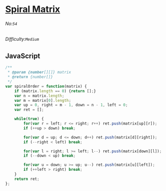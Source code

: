 # [Spiral Matrix](https://leetcode.com/problems/spiral-matrix/#/description)
###### No:`54`
###### Difficulty:`Medium`
## JavaScript


```js
/**
 * @param {number[][]} matrix
 * @return {number[]}
 */
var spiralOrder = function(matrix) {
    if (matrix.length == 0) {return [];}
    var n = matrix.length;
    var m = matrix[0].length;
    var up = 0, right = m - 1, down = n - 1, left = 0;
    var ret = [];

    while(true) {
        for(var r = left; r <= right; r++) ret.push(matrix[up][r]);
        if (++up > down) break;

        for(var d = up; d <= down; d++) ret.push(matrix[d][right]);
        if (--right < left) break;

        for(var l = right; l >= left; l--) ret.push(matrix[down][l]);
        if (--down < up) break;

        for(var u = down; u >= up; u--) ret.push(matrix[u][left]);
        if (++left > right) break;
    }
    return ret;
};

```
